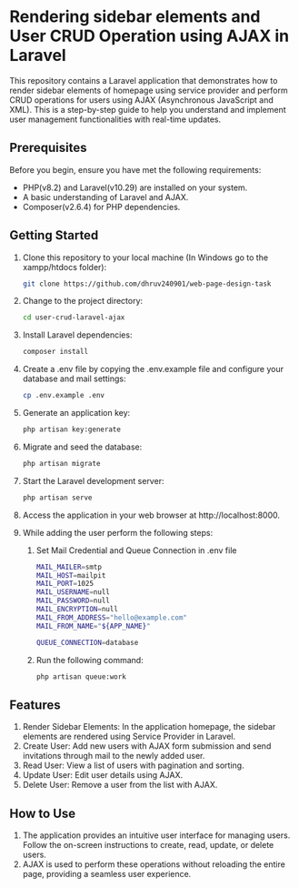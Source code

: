 # Rendering sidebar elements and User CRUD Operation using AJAX in Laravel

This repository contains a Laravel application that demonstrates how to render sidebar elements of homepage using service provider and perform CRUD operations for users using AJAX (Asynchronous JavaScript and XML). This is a step-by-step guide to help you understand and implement user management functionalities with real-time updates.

## Prerequisites

Before you begin, ensure you have met the following requirements:

- PHP(v8.2) and Laravel(v10.29) are installed on your system.
- A basic understanding of Laravel and AJAX.
- Composer(v2.6.4) for PHP dependencies.

## Getting Started

1. Clone this repository to your local machine (In Windows go to the xampp/htdocs folder):

   ```bash
   git clone https://github.com/dhruv240901/web-page-design-task

2. Change to the project directory:

    ```bash
   cd user-crud-laravel-ajax

3. Install Laravel dependencies:

   ```bash
   composer install

4. Create a .env file by copying the .env.example file and configure your database
   and mail settings:

   ```bash
   cp .env.example .env

5. Generate an application key:

   ```bash
   php artisan key:generate

6. Migrate and seed the database:

   ```bash
   php artisan migrate

7. Start the Laravel development server:

   ```bash
   php artisan serve

8. Access the application in your web browser at http://localhost:8000.
9. While adding the user perform the following steps:
    1. Set Mail Credential and Queue Connection in .env file

        ```bash
        MAIL_MAILER=smtp
        MAIL_HOST=mailpit
        MAIL_PORT=1025
        MAIL_USERNAME=null
        MAIL_PASSWORD=null
        MAIL_ENCRYPTION=null
        MAIL_FROM_ADDRESS="hello@example.com"
        MAIL_FROM_NAME="${APP_NAME}"

        QUEUE_CONNECTION=database

    2. Run the following command:

        ```bash
        php artisan queue:work

## Features
1. Render Sidebar Elements: In the application homepage, the sidebar elements are 
   rendered using Service Provider in Laravel.  
1. Create User: Add new users with AJAX form submission and send invitations 
   through mail to the newly added user.
2. Read User: View a list of users with pagination and sorting.
3. Update User: Edit user details using AJAX.
4. Delete User: Remove a user from the list with AJAX.

## How to Use
1. The application provides an intuitive user interface for managing users. Follow 
   the on-screen instructions to create, read, update, or delete users.
2. AJAX is used to perform these operations without reloading the entire page, 
   providing a seamless user experience.

